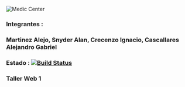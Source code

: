 ![Medic Center](https://github.com/ignacrescenzo/centro-medico/blob/master/src/main/webapp/img/logo3.png)

### Integrantes :

### Martinez Alejo, Snyder Alan, Crecenzo Ignacio, Cascallares Alejandro Gabriel

### Estado :    [![Build Status](https://travis-ci.org/ignacrescenzo/centro-medico.svg?branch=master)](https://travis-ci.org/ignacrescenzo/centro-medico)

### Taller Web 1
